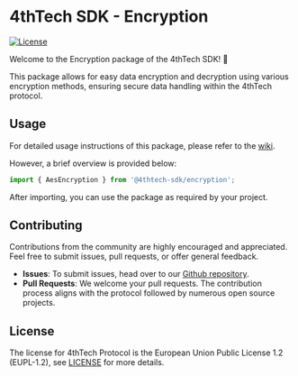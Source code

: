 # 4thTech SDK - Encryption

[![License](https://img.shields.io/badge/License-EUPL_1.2-blue)](https://github.com/4thtech/sdk-js/blob/main/LICENSE.md)

Welcome to the Encryption package of the 4thTech SDK! 👋

This package allows for easy data encryption and decryption using various encryption methods, ensuring secure data
handling within the 4thTech protocol.

## Usage

For detailed usage instructions of this package, please refer to
the [wiki](https://wiki.4thtech.io/docs/sdk/encryption).

However, a brief overview is provided below:

```ts
import { AesEncryption } from '@4thtech-sdk/encryption';
```

After importing, you can use the package as required by your project.

## Contributing

Contributions from the community are highly encouraged and appreciated. Feel free to submit issues, pull requests, or
offer general feedback.

- **Issues**: To submit issues, head over to our [Github repository](https://github.com/4thtech/sdk-js/issues).
- **Pull Requests**: We welcome your pull requests. The contribution process aligns with the protocol followed by
  numerous open source projects.

## License

The license for 4thTech Protocol is the European Union Public License 1.2 (EUPL-1.2),
see [LICENSE](https://github.com/4thtech/sdk-js/blob/main/LICENSE.md) for more details.
